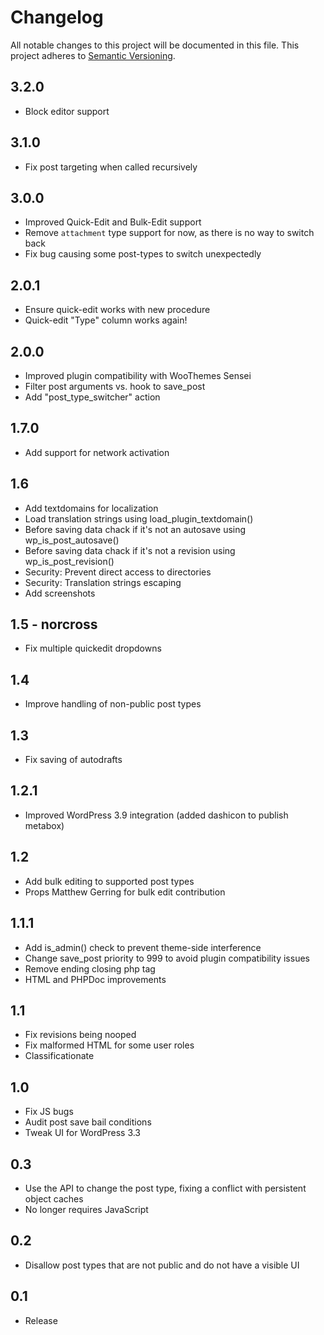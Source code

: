 # Changelog

All notable changes to this project will be documented in this file.
This project adheres to [Semantic Versioning](http://semver.org/).

## 3.2.0
* Block editor support

## 3.1.0
* Fix post targeting when called recursively

## 3.0.0
* Improved Quick-Edit and Bulk-Edit support
* Remove `attachment` type support for now, as there is no way to switch back
* Fix bug causing some post-types to switch unexpectedly

## 2.0.1
* Ensure quick-edit works with new procedure
* Quick-edit "Type" column works again!

## 2.0.0
* Improved plugin compatibility with WooThemes Sensei
* Filter post arguments vs. hook to save_post
* Add "post_type_switcher" action

## 1.7.0
* Add support for network activation

## 1.6
* Add textdomains for localization
* Load translation strings using load_plugin_textdomain()
* Before saving data chack if it's not an autosave using wp_is_post_autosave()
* Before saving data chack if it's not a revision using wp_is_post_revision()
* Security: Prevent direct access to directories
* Security: Translation strings escaping
* Add screenshots

## 1.5 - norcross
* Fix multiple quickedit dropdowns

## 1.4
* Improve handling of non-public post types

## 1.3
* Fix saving of autodrafts

## 1.2.1
* Improved WordPress 3.9 integration (added dashicon to publish metabox)

## 1.2
* Add bulk editing to supported post types
* Props Matthew Gerring for bulk edit contribution

## 1.1.1
* Add is_admin() check to prevent theme-side interference
* Change save_post priority to 999 to avoid plugin compatibility issues
* Remove ending closing php tag
* HTML and PHPDoc improvements

## 1.1
* Fix revisions being nooped
* Fix malformed HTML for some user roles
* Classificationate

## 1.0
* Fix JS bugs
* Audit post save bail conditions
* Tweak UI for WordPress 3.3

## 0.3
* Use the API to change the post type, fixing a conflict with persistent object caches
* No longer requires JavaScript

## 0.2
* Disallow post types that are not public and do not have a visible UI

## 0.1
* Release
